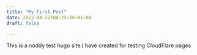 ```yaml
---
title: "My First Post"
date: 2022-04-22T08:25:56+01:00
draft: false

---
```

This is a noddy test hugo site I have created for testing CloudFlare pages
